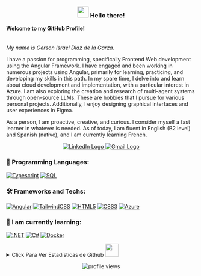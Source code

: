 <h3 align="center"><img src = "https://raw.githubusercontent.com/MartinHeinz/MartinHeinz/master/wave.gif" width = 30px> Hello there! </h3>
<p>
    <b>Welcome to my GitHub Profile!</b><br><br><br>
    <i> My name is Gerson Israel Diaz de la Garza.</i><br>
        
I have a passion for programming, specifically Frontend Web development using the Angular Framework. I have engaged and been working in numerous projects using Angular, primarily for learning, practicing, and developing my skills in this path.
In my spare time, I delve into and learn about cloud development and implementation, with a particular interest in Azure. I am also exploring the creation and research of multi-agent systems through open-source LLMs. These are hobbies that I pursue for various   personal projects. Additionally, I enjoy designing graphical interfaces and user experiences in Figma.

As a person, I am proactive, creative, and curious. I consider myself a fast learner in whatever is needed. As of today, I am fluent in English (B2 level) and Spanish (native), and I am currently learning French.
    <br>
    <div align="center">
    <a href="https://www.linkedin.com/in/gerson-israel-diaz-de-la-garza-669317152/">
        <img src="https://img.shields.io/badge/LinkedIn-blue?style=flat-square&logo=linkedin" alt="LinkedIn Logo">
    </a>
    <a href="mailto:gersondiaz030998@gmail.com">
        <img src="https://img.shields.io/badge/Email-blue?style=flat-square&logo=gmail&logoColor=white" alt="Gmail Logo">
    </a>
    </div>
</p>


### 🚀 Programming Languages:

[![Typescript](https://img.shields.io/badge/typescript-black?style=for-the-badge&logo=typescript)](https://github.com/Gersondiaz03/)
[![SQL](https://img.shields.io/badge/sql-black?style=for-the-badge&logo=postgresql)](https://github.com/Gersondiaz03/)


### 🛠 Frameworks and Techs:

[![Angular](https://img.shields.io/badge/angular-black?style=for-the-badge&logo=angular)](https://github.com/Gersondiaz03/)
[![TailwindCSS](https://img.shields.io/badge/tailwind-black?style=for-the-badge&logo=tailwindcss)](https://github.com/Gersondiaz03/)
[![HTML5](https://img.shields.io/badge/html5-black?style=for-the-badge&logo=html5)](https://github.com/Gersondiaz03/)
[![CSS3](https://img.shields.io/badge/css3-black?style=for-the-badge&logo=css3)](https://github.com/Gersondiaz03/)
[![Azure](https://img.shields.io/badge/azure-black?style=for-the-badge&logo=azure)](https://github.com/Gersondiaz03/)

### 🌱 I am currently learning:

[![.NET](https://img.shields.io/badge/.Net-black?style=for-the-badge&logo=dotnet)](https://github.com/Gersondiaz03/)
[![C#](https://img.shields.io/badge/csharp-black?style=for-the-badge&logo=csharp)](https://github.com/Gersondiaz03/)
[![Docker](https://img.shields.io/badge/docker-black?style=for-the-badge&logo=docker)](https://github.com/Gersondiaz03/)


<details>
<summary>Click Para Ver Estadísticas de Github <img src = "https://i.pinimg.com/originals/65/c4/f4/65c4f452571be1261e9c623f7da488ac.gif" width = 35px> </summary>
<p align="center">
  <a href="https://github.com/gersondiaz03">
    <img src="https://github-profile-summary-cards.vercel.app/api/cards/profile-details?username=gersondiaz03&theme=transparent" />
  </a>
  <a href="https://github.com/gersondiaz03">
    <img src="https://github-readme-streak-stats.herokuapp.com/?user=gersondiaz03&hide_border=true&card_width=338&theme=transparent" />
  </a>
  <a href="https://github.com/gersondiaz03">
    <img src="http://github-profile-summary-cards.vercel.app/api/cards/repos-per-language?username=gersondiaz03&theme=transparent" />
  </a>
</div>
</p>
</details>

<p align="center"> <img src="https://komarev.com/ghpvc/?username=gersondiaz03&label=Profile%20views&color=0e75b6&style=flat" alt="profile views" />
</p>




